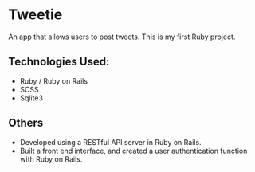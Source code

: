 # Tweetie

An app that allows users to post tweets.
This is my first Ruby project.

## Technologies Used:
- Ruby / Ruby on Rails
- SCSS
- Sqlite3


## Others
- Developed using a RESTful API server in Ruby on Rails.
- Built a front end interface, and created a user authentication function with Ruby on Rails.
